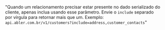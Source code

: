 "Quando um relacionamento precisar estar presente no dado serializado do
cliente, apenas inclua usando esse parâmetro. Envie o `include` separado
por vírgula para retornar mais que um. Exemplo:
`api.abler.com.br/v1/customers?include=address,customer_contacts`"

